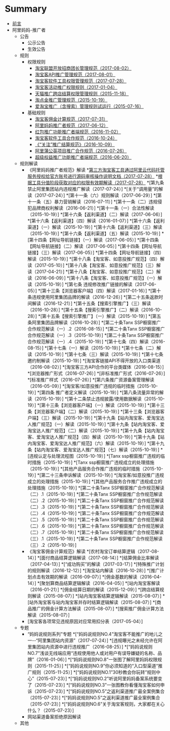 # Summary
* [前言](README.md)
* 阿里妈妈-推广者
	* 公告
		* 公示公告
		* 生效公告
	* 规则
		* 权限规则
			* [淘宝联盟开放招商团长管理规范（2017-08-02）](./rules/Taobao-Union-open-investment-head-management-rules.md)
			* [淘宝客API推广管理规范（2017-08-01）](./rules/Taobao-customer-API-to-promote-management-practices.md)
			* [淘宝客软件工具权限管理规范（2017-07-28）](./rules/Taobao-customer-software-tools-rights-management-practices.md)
			* [淘宝客活动推广权限规则（2017-01-04）](./rules/Taobao-customer-activities-to-promote-the-rules-of-authority.md)
			* [天猫推广跨店结算权限管理规则（2015-11-18）](./rules/Day-cat-to-promote-cross-store-settlement-authority-management-rules.md)
			* [淘点金推广管理规范（2015-10-19）](./rules/Pristine-gold-promotion-management-standard.md)
			* [爱淘宝推广（含搜索）管理规则试运行（2015-07-16）](./rules/Love-Taobao-promotion-management-rules-test-run.md)
		* 基础规则
			* [淘宝客佣金计算规范（2017-07-31）](./rules/Taobao-customer-commission-calculation-specification.md)
			* [阿里妈妈推广者规范（2017-06-12）](./rules/Ali-mother-promoters-norms.md)
			* [红包推广功能推广者端规范（2016-11-02）](./rules/Reducer-Promotional-Function-Promoter.md)
			* [淘宝客软件工具合作规范（2016-10-24）](./rules/Taobao-customer-software-tools-cooperation-norms.md)
			* [《“关注”推广结算规范》（2016-10-09）](./rules/Focus-to-promote-the-settlement-norms.md)
			* [阿里蒲公英项目推广合作规范（2016-07-26）](./rules/Ali-Dandelion-Project-Promotion-Practice.md)
			* [超级权益推广功能推广者端规范（2016-06-20）](./rules/Super-Rights-Promotion-Function-Promoter.md)
	* 规则解读
		* 《阿里妈妈推广者规范》解读
			*[第三方淘宝客工具通过阿里云代码托管服务授权给官方账号进行源码审核操作说明文档（2017-07-28）](./rules/Third-party-Taobao-tools-through-Ali-cloud-code-hosting-service-authorized-to-the-official-account-for-source-code-audit-instructions.md)
			*[根据工具分值阶段获取对应的权限有效期解读（2017-07-28）](./rules/According-to-the-tool-score-stage-to-obtain-the-corresponding-interpretation-of-the-validity-period.md)
			*[第九条禁止阿里集团站内违规推广解读（2017-07-24）]
			*[关于“调用量”的解读（2017-07-24）]
			*[第十一条（六）规则解读（2017-06-29）]
			*[第十一条（五）暴力营销解读（2016-07-11）]
			*[第十一条（二）违规侵犯品牌商权利解读（2016-06-21）]
			*[第十一条（一）合法性解读（2015-10-19）]
			*[第十六条【返利渠道】（二）解读（2017-06-06）]
			*[第十六条【返利渠道】（四）解读（2016-01-07）]
			*[第十六条【返利渠道】（一）解读（2015-10-19）]
			*[第十六条【返利渠道】（三）解读（2015-10-19）]
			*[第十六条【返利渠道】（五）解读（2015-10-19）]
			*[第十四条【网址导航链接】（一）解读（2017-06-05）]
			*[第十四条【网址导航链接】（二）解读（2017-06-05）]
			*[第十四条【网址导航链接】（三）解读（2017-06-05）]
			*[第十四条【网址导航链接】（四）解读（2015-10-19）]
			*[第十八条【淘宝客、如意投推广规范】（四）解读（2017-05-10）]
			*[第十八条【淘宝客、如意投推广规范】（三）解读（2017-04-21）]
			*[第十八条【淘宝客、如意投推广规范】（二）解读（2016-06-09）]
			*[第十八条【淘宝客、如意投推广规范】（一）解读（2015-10-19）]
			*[第七条 违规修改推广链接的解读（2017-06-05）]
			*[第十三条【浏览器客户端】（四）解读（2017-01-16）]
			*[第十条违规使用阿里集团品牌的解读（2016-12-26）]
			*[第二十五条返款时间解读（2016-12-21）]
			*[第十五条【搜索引擎推广】（三）解读（2016-10-28）]
			*[第十五条【搜索引擎推广】（二）解读（2016-10-28）]
			*[第十五条【搜索引擎推广】（一）解读（2015-10-19）]
			*[第五条阿里集团品牌解读（2016-10-28）]
			*[第二十条Tanx SSP橱窗推广合作规范解读（一）.2（2016-08-15）]
			*[第二十条Tanx SSP橱窗推广合作规范解读（一）.3（2015-10-19）]
			*[第二十条Tanx SSP橱窗推广合作规范解读（一）.4（2015-10-19）]
			*[第十七条（四）解读（2016-08-15）]
			*[第十七条（一）解读（2015-10-19）]
			*[第十七条（二）解读（2015-10-19）]
			*[第十七条（三）解读（2015-10-19）]
			*[第十七条邀约制解读（2015-10-19）]
			*[淘宝客链接API不得开放的入口类渠道（2016-08-02）]
			*[淘宝客三方API合作的平台类媒体（2016-08-15）]
			*[浏览器推广形式（2016-07-26）]
			*[非标准推广形式（2016-07-26）]
			*[标准推广样式（2016-07-26）]
			*[第六条推广资源备案管理解读（2016-05-09）]
			*[淘宝客/如意投推广违规的临时措施（2015-10-19）]
			*[第四条 推广者定义解读（2015-10-19）]
			*[第八条流量异常的解读（2015-10-19）]
			*[第十二条禁止违规披露/使用数据解读（2015-10-19）]
			*[第十三条【浏览器客户端】（一）解读（2015-10-19）]
			*[第十三条【浏览器客户端】（二）解读（2015-10-19）]
			*[第十三条【浏览器客户端】（三）解读（2015-10-19）]
			*[第十九条【站内淘宝客、爱淘宝达人推广规范】（一）解读（2015-10-19）]
			*[第十九条【站内淘宝客、爱淘宝达人推广规范】（二）解读（2015-10-19）]
			*[第十九条【站内淘宝客、爱淘宝达人推广规范】（四）解读（2015-10-19）]
			*[第十九条【站内淘宝客、爱淘宝达人推广规范】（六）解读（2015-10-19）]
			*[第十九条【站内淘宝客、爱淘宝达人推广规范】（七）解读（2015-10-19）]
			*[违规认定与处理流程图（2015-10-19）]
			*[Tanx ssp橱窗推广违规的临时措施（2015-10-19）]
			*[Tanx ssp橱窗推广违规成立的处理措施（2015-10-19）]
			*[其他产品服务合作推广违规的临时措施（2015-10-19）]
			*[第二十三条申诉解读（2015-10-19）]
			*[淘宝客/如意投推广违规成立的处理措施（2015-10-19）]
			*[其他产品服务合作推广违规成立的处理措施（2015-10-19）]
			*[第二十条Tanx SSP橱窗推广合作规范解读（二）.1（2015-10-19）]
			*[第二十条Tanx SSP橱窗推广合作规范解读（二）.2（2015-10-19）]
			*[第二十条Tanx SSP橱窗推广合作规范解读（二）.3（2015-10-19）]
			*[第二十条Tanx SSP橱窗推广合作规范解读（二）.4（2015-10-19）]
			*[第二十条Tanx SSP橱窗推广合作规范解读（二）.5（2015-10-19）]
			*[第二十条Tanx SSP橱窗推广合作规范解读（二）.6（2015-10-19）]
			*[第二十条Tanx SSP橱窗推广合作规范解读（二）.7（2015-10-19）]
			*[第二十条Tanx SSP橱窗推广合作规范解读（三）.1（2015-10-19）]
			*[第二十条Tanx SSP橱窗推广合作规范解读（三）.2（2015-10-19）]
		* 《淘宝客佣金计算规范》解读
			*[农村淘宝订单结算逻辑（2017-08-14）]
			*[面付商品结算逻辑解读（2017-08-14）]
			*[结算佣金比率解读（2017-04-13）]
			*[“成功购买”的解读（2017-03-17）]
			*[特殊推广计划的规则解读（2016-12-12）]
			*[淘宝站内解读（2016-10-28）]
			*[推广计划点击有效期的解读（2016-09-07）]
			*[佣金基数的解读（2016-04-14）]
			*[聚划算商品结算逻辑解读（2016-04-05）]
			*[站内淘宝客解读（2016-01-21）]
			*[佣金结算日期的解读（2015-12-09）]
			*[跨店结算规则解读（2015-08-07）]
			*[站内淘宝客结算逻辑解读（2015-08-07）]
			*[站外淘宝客与站内淘宝客并存时结算逻辑解读（2015-08-07）]
			*[商品推广的佣金计算方法解读（2015-08-07）]
			*[搜索推广佣金计算方法解读（2015-08-07）]
		* [淘宝客各项常见违规原因对应常用扣分表（2017-05-04）]
	* 专题
		* “妈妈说规则系列”专题
			*[“妈妈说规则NO.4”淘宝客不能推广的地儿之一--“阿里集团站内资源”（2017-07-24）]
			*[违规曝光之未经允许在阿里集团站内资源中进行违规推广（2016-08-25）]
			*[“妈妈说规则NO.7”浅谈无线端应用“违规使用他人或对用户有误导嫌疑的名称、品牌”（2016-01-06）]
			*[“妈妈说规则NO.8”一张图了解阿里妈妈权限规则（2015-11-25）]
			*[“妈妈说规则NO.9”你必须知道的“入口型渠道“推广规则（2015-11-25）]
			*[“妈妈说规则NO.1”30秒教会你玩转”规则中心”（2015-07-23）]
			*[“妈妈说规则NO.2”听说阿里妈妈备案系统要变了（2015-07-23）]
			*[“妈妈说规则NO.3”一张图教你看懂淘宝客如何申诉（2015-07-23）]
			*[“妈妈说规则NO.5”之返利渠道推广最全案例集合（2015-07-23）]
			*[“妈妈说规则NO.5”之返利渠道推广最全案例集合（2015-07-23）]
			*[“妈妈说规则NO.6”关于淘宝客规则，大家都在关心什么？（2015-07-23）]
		* 网站渠道备案拒绝原因解读
	* 其他